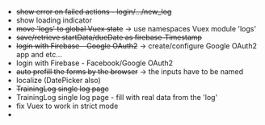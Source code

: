 - ~~show error on failed actions - login/.../new_log~~
- show loading indicator
- ~~move 'logs' to global Vuex state~~ -> use namespaces Vuex module 'logs'
- ~~save/retrieve startData/dueDate as firebase-Timestamp~~
- ~~login with Firebase - Google OAuth2~~ -> create/configure Google OAuth2 app and etc...
- login with Firebase - Facebook/Google OAuth2
- ~~auto prefill the forms by the browser~~  -> the inputs have to be named
- localize (DatePicker also)
- ~~TrainingLog single log page~~
- TrainingLog single log page - fill with real data from the 'log'
- fix Vuex to work in strict mode
- 
